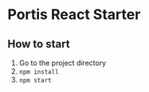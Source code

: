 # Portis React Starter

## How to start

1. Go to the project directory
2. `npm install`
3. `npm start`

